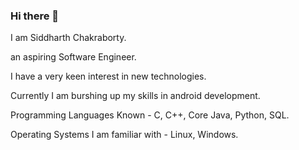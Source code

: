 ### Hi there 👋

I am Siddharth Chakraborty.

an aspiring Software Engineer.

I have a very keen interest in new technologies.

Currently I am burshing up my skills in android development.

Programming Languages Known - C, C++, Core Java, Python, SQL.

Operating Systems I am familiar with - Linux, Windows.
